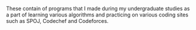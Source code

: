 These contain of programs that I made during my undergraduate studies as a part of learning various algorithms and practicing on various coding sites such as SPOJ, Codechef and Codeforces.
